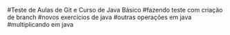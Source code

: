 #Teste de Aulas de Git e Curso de Java Básico
#fazendo teste com criação de branch
#novos exercícios de java
#outras operações em java
#multiplicando em java